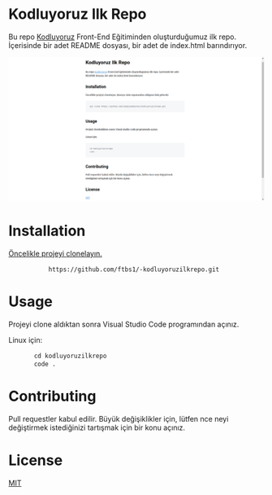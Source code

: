 # Kodluyoruz Ilk Repo
Bu repo [Kodluyoruz](https://kodluyoruz.org/tr/kodluyoruz/) Front-End Eğitiminden oluşturduğumuz ilk repo. İçerisinde bir adet README dosyası, bir adet de index.html barındırıyor.

![Lorem Picsume Gorsel](https://raw.githubusercontent.com/Kodluyoruz/taskforce/main/git/odev1/figures/markdown.png)

# Installation
 [Öncelikle projeyi clonelayın.](https://github.com/ftbs1/-kodluyoruzilkrepo.git)
           
               https://github.com/ftbs1/-kodluyoruzilkrepo.git
# Usage
Projeyi clone aldıktan sonra Visual Studio Code programından açınız.

Linux için:

           cd kodluyoruzilkrepo
           code .

# Contributing
Pull requestler kabul edilir. Büyük değişiklikler için, lütfen nce neyi değiştirmek istediğinizi tartışmak için bir konu açınız.

# License

[MIT](https://choosealicense.com/licenses/mit/)
